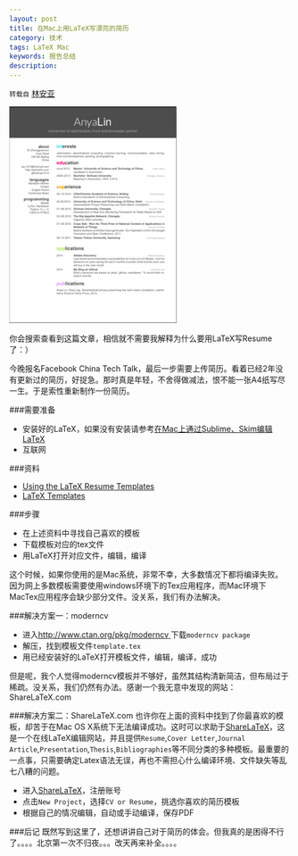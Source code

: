 ```yaml
---
layout: post
title: 在Mac上用LaTeX写漂亮的简历
category: 技术
tags: LaTeX Mac
keywords: 报告总结
description: 
---
```


`转载自`
[林安亚](http://painterlin.com/)

![1](/public/img/posts/resume.jpg)

你会搜索查看到这篇文章，相信就不需要我解释为什么要用LaTeX写Resume了：）

今晚报名Facebook China Tech Talk，最后一步需要上传简历。看着已经2年没有更新过的简历，好捉急。那时真是年轻，不舍得做减法，恨不能一张A4纸写尽一生。于是索性重新制作一份简历。

###需要准备

- 安装好的LaTeX，如果没有安装请参考[在Mac上通过Sublime、Skim编辑LaTeX](http://painterlin.com/2014/08/10/Using-LaTeX-with-Sublime-and-Skim-for-Mac.html)
- 互联网

###资料
- [Using the LaTeX Resume Templates](http://www.rpi.edu/dept/arc/training/latex/resumes/)
- [LaTeX Templates](http://www.latextemplates.com/cat/curricula-vitae)

###步骤
- 在上述资料中寻找自己喜欢的模板
- 下载模板对应的tex文件
- 用LaTeX打开对应文件，编辑，编译

这个时候，如果你使用的是Mac系统，非常不幸，大多数情况下都将编译失败。因为网上多数模板需要使用windows环境下的Tex应用程序，而Mac环境下MacTex应用程序会缺少部分文件。没关系，我们有办法解决。

###解决方案一：moderncv
- 进入[http://www.ctan.org/pkg/moderncv ](http://www.ctan.org/pkg/moderncv )下载`moderncv package`
- 解压，找到模板文件`template.tex`
- 用已经安装好的LaTeX打开模板文件，编辑，编译，成功

但是呢，我个人觉得moderncv模板并不够好，虽然其结构清新简洁，但布局过于稀疏。没关系，我们仍然有办法。感谢一个我无意中发现的网站：ShareLaTeX.com

###解决方案二：ShareLaTeX.com
也许你在上面的资料中找到了你最喜欢的模板，却苦于在Mac OS X系统下无法编译成功。这时可以求助于[ShareLaTeX](https://www.sharelatex.com/)，这是一个在线LaTeX编辑网站，并且提供`Resume`,`Cover Letter`,`Journal Article`,`Presentation`,`Thesis`,`Bibliographies`等不同分类的多种模板。最重要的一点事，只需要确定Latex语法无误，再也不需担心什么编译环境、文件缺失等乱七八糟的问题。

- 进入[ShareLaTeX](https://www.sharelatex.com/)，注册账号
- 点击`New Project`，选择`CV or Resume`，挑选你喜欢的简历模板
- 根据自己的情况编辑，自动或手动编译，保存PDF

###后记
既然写到这里了，还想讲讲自己对于简历的体会。但我真的是困得不行了。。。。北京第一次不归夜。。。改天再来补全。。。。










